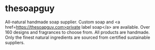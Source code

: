 # thesoapguy
All-natural handmade soap supplier. Custom soap and &lt;a href=https://thesoapguy.com>private label soap&lt;/a> are available. Over 160 designs and fragrances to choose from. All products are handmade. Only the finest natural ingredients are sourced from certified sustainable suppliers. 
